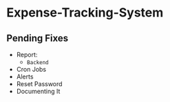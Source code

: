 # Expense-Tracking-System
## Pending Fixes

- Report:
  - `Backend`
- Cron Jobs
- Alerts
- Reset Password
- Documenting It
  
